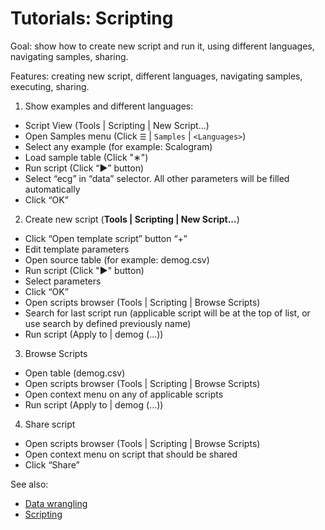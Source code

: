 <!-- TITLE: Tutorials: Scripting -->
<!-- SUBTITLE: -->

# Tutorials: Scripting

Goal: show how to create new script and run it, using different languages, navigating samples, sharing.

Features: creating new script, different languages, navigating samples, executing, sharing.

1. Show examples and different languages:

* Script View (Tools | Scripting | New Script...)
* Open Samples menu (Click `☰` | `Samples` | `<Languages>`)
* Select any example (for example: Scalogram)
* Load sample table (Click "∗")
* Run script (Click “▶” button)
* Select “ecg” in “data” selector. All other parameters will be filled automatically
* Click “OK”

2. Create new script (**Tools | Scripting | New Script...**)

* Click “Open template script” button “+”
* Edit template parameters
* Open source table (for example: demog.csv)
* Run script (Click "▶" button)
* Select parameters
* Click “OK”
* Open scripts browser (Tools | Scripting | Browse Scripts)
* Search for last script run (applicable script will be at the top of list, or use search by defined previously name)
* Run script (Apply to | demog (...))

3. Browse Scripts

* Open table (demog.csv)
* Open scripts browser (Tools | Scripting | Browse Scripts)
* Open context menu on any of applicable scripts
* Run script (Apply to | demog (...))

4. Share script

* Open scripts browser (Tools | Scripting | Browse Scripts)
* Open context menu on script that should be shared
* Click “Share”

See also:

* [Data wrangling](../../transform/data-wrangling.md)
* [Scripting](../../compute/scripting.md)
